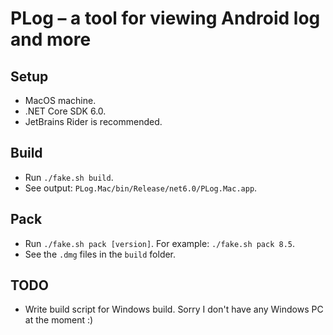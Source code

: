 PLog &ndash; a tool for viewing Android log and more
===

## Setup
* MacOS machine.
* .NET Core SDK 6.0.
* JetBrains Rider is recommended.

## Build
* Run `./fake.sh build`.
* See output: `PLog.Mac/bin/Release/net6.0/PLog.Mac.app`.

## Pack
* Run `./fake.sh pack [version]`. For example: `./fake.sh pack 8.5`.
* See the `.dmg` files in the `build` folder.

## TODO
* Write build script for Windows build. Sorry I don't have any Windows PC at the moment :)
